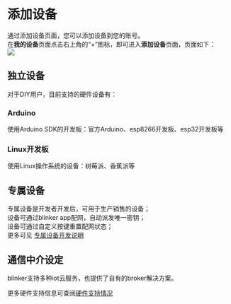 # 添加设备  
通过添加设备页面，您可以添加设备到您的账号。  
在**我的设备**页面点击右上角的“+”图标，即可进入**添加设备**页面，页面如下：  
![](assets/005/01-1.jpg)

## 独立设备
对于DIY用户，目前支持的硬件设备有：  
### Arduino  
使用Arduino SDK的开发板：官方Arduino、esp8266开发板、esp32开发板等  

### Linux开发板  
使用Linux操作系统的设备：树莓派、香蕉派等  

## 专属设备  
专属设备是开发者开发后，可用于生产销售的设备；  
设备可通过blinker app配网，自动派发唯一密钥；  
设备可通过自定义按键重置配网状态；  
更多可见 [专属设备开发说明](https://diandeng.tech/doc/prodevice)  

## 通信中介设定  
blinker支持多种iot云服务，也提供了自有的broker解决方案。  

更多硬件支持信息可查阅[硬件支持情况](https://diandeng.tech/doc/device-support)  